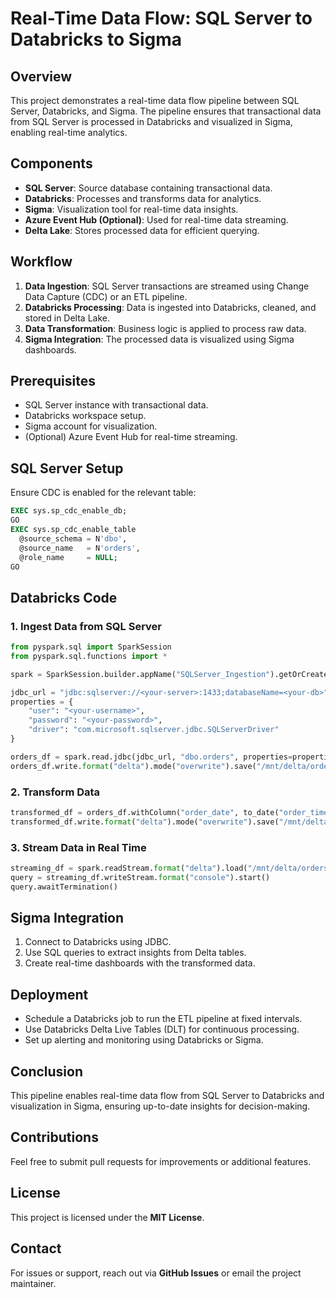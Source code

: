 # Real-Time Data Flow: SQL Server to Databricks to Sigma

## Overview

This project demonstrates a real-time data flow pipeline between SQL Server, Databricks, and Sigma. The pipeline ensures that transactional data from SQL Server is processed in Databricks and visualized in Sigma, enabling real-time analytics.

## Components

- **SQL Server**: Source database containing transactional data.
- **Databricks**: Processes and transforms data for analytics.
- **Sigma**: Visualization tool for real-time data insights.
- **Azure Event Hub (Optional)**: Used for real-time data streaming.
- **Delta Lake**: Stores processed data for efficient querying.

## Workflow

1. **Data Ingestion**: SQL Server transactions are streamed using Change Data Capture (CDC) or an ETL pipeline.
2. **Databricks Processing**: Data is ingested into Databricks, cleaned, and stored in Delta Lake.
3. **Data Transformation**: Business logic is applied to process raw data.
4. **Sigma Integration**: The processed data is visualized using Sigma dashboards.

## Prerequisites

- SQL Server instance with transactional data.
- Databricks workspace setup.
- Sigma account for visualization.
- (Optional) Azure Event Hub for real-time streaming.

## SQL Server Setup

Ensure CDC is enabled for the relevant table:

```sql
EXEC sys.sp_cdc_enable_db;
GO
EXEC sys.sp_cdc_enable_table
  @source_schema = N'dbo',
  @source_name   = N'orders',
  @role_name     = NULL;
GO
```

## Databricks Code

### 1. Ingest Data from SQL Server

```python
from pyspark.sql import SparkSession
from pyspark.sql.functions import *

spark = SparkSession.builder.appName("SQLServer_Ingestion").getOrCreate()

jdbc_url = "jdbc:sqlserver://<your-server>:1433;databaseName=<your-db>"
properties = {
    "user": "<your-username>",
    "password": "<your-password>",
    "driver": "com.microsoft.sqlserver.jdbc.SQLServerDriver"
}

orders_df = spark.read.jdbc(jdbc_url, "dbo.orders", properties=properties)
orders_df.write.format("delta").mode("overwrite").save("/mnt/delta/orders")
```

### 2. Transform Data

```python
transformed_df = orders_df.withColumn("order_date", to_date("order_timestamp"))
transformed_df.write.format("delta").mode("overwrite").save("/mnt/delta/transformed_orders")
```

### 3. Stream Data in Real Time

```python
streaming_df = spark.readStream.format("delta").load("/mnt/delta/orders")
query = streaming_df.writeStream.format("console").start()
query.awaitTermination()
```

## Sigma Integration

1. Connect to Databricks using JDBC.
2. Use SQL queries to extract insights from Delta tables.
3. Create real-time dashboards with the transformed data.

## Deployment

- Schedule a Databricks job to run the ETL pipeline at fixed intervals.
- Use Databricks Delta Live Tables (DLT) for continuous processing.
- Set up alerting and monitoring using Databricks or Sigma.

## Conclusion

This pipeline enables real-time data flow from SQL Server to Databricks and visualization in Sigma, ensuring up-to-date insights for decision-making.

## Contributions
Feel free to submit pull requests for improvements or additional features.

## License
This project is licensed under the **MIT License**.

## Contact
For issues or support, reach out via **GitHub Issues** or email the project maintainer.



